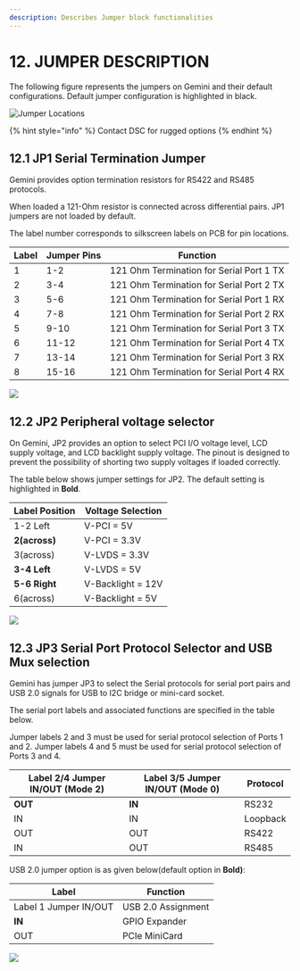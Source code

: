 ```yaml
---
description: Describes Jumper block functionalities
---
```


# 12. JUMPER DESCRIPTION

The following figure represents the jumpers on Gemini and their default configurations. Default jumper configuration is highlighted in black.

![Jumper Locations](broken-reference)

{% hint style="info" %}
Contact DSC for rugged options
{% endhint %}

## 12.1 JP1 Serial Termination Jumper

Gemini provides option termination resistors for RS422 and RS485 protocols.&#x20;

When loaded a 121-Ohm resistor is connected across differential pairs. JP1 jumpers are not loaded by default.&#x20;

The label number corresponds to silkscreen labels on PCB for pin locations.

| Label | Jumper Pins | Function                                  |
| ----- | ----------- | ----------------------------------------- |
| 1     | 1-2         | 121 Ohm Termination for  Serial Port 1 TX |
| 2     | 3-4         | 121 Ohm Termination for  Serial Port 2 TX |
| 3     | 5-6         | 121 Ohm Termination for  Serial Port 1 RX |
| 4     | 7-8         | 121 Ohm Termination for  Serial Port 2 RX |
| 5     | 9-10        | 121 Ohm Termination for  Serial Port 3 TX |
| 6     | 11-12       | 121 Ohm Termination for  Serial Port 4 TX |
| 7     | 13-14       | 121 Ohm Termination for  Serial Port 3 RX |
| 8     | 15-16       | 121 Ohm Termination for  Serial Port 4 RX |

![](broken-reference)

## 12.2 JP2 Peripheral voltage selector

On Gemini, JP2 provides an option to select PCI I/O voltage level, LCD supply voltage, and LCD backlight supply voltage. The pinout is designed to prevent the possibility of shorting two supply voltages if loaded correctly.

The table below shows jumper settings for JP2. The default setting is highlighted in **Bold**.

| Label Position | Voltage Selection |
| -------------- | ----------------- |
| 1-2 Left       | V-PCI = 5V        |
| **2(across)**  | V-PCI = 3.3V      |
| 3(across)      | V-LVDS = 3.3V     |
| **3-4 Left**   | V-LVDS = 5V       |
| **5-6 Right**  | V-Backlight = 12V |
| 6(across)      | V-Backlight = 5V  |

![](broken-reference)

## 12.3 JP3 Serial Port Protocol Selector and USB Mux selection

Gemini has jumper JP3 to select the Serial protocols for serial port pairs and USB 2.0 signals for  USB to I2C bridge or mini-card socket.

The serial port labels and associated functions are specified in the table below.

Jumper labels 2 and 3 must be used for serial protocol selection of Ports 1 and 2. Jumper labels 4 and 5 must be used for serial protocol selection of Ports 3 and 4.

| Label 2/4 Jumper IN/OUT (Mode 2) | Label 3/5 Jumper IN/OUT (Mode 0) | Protocol |
| -------------------------------- | -------------------------------- | -------- |
| **OUT**                          | **IN**                           | RS232    |
| IN                               | IN                               | Loopback |
| OUT                              | OUT                              | RS422    |
| IN                               | OUT                              | RS485    |

USB 2.0 jumper option is as given below(default option in **Bold)**:

| Label                 | Function           |
| --------------------- | ------------------ |
| Label 1 Jumper IN/OUT | USB 2.0 Assignment |
| **IN**                | GPIO Expander      |
| OUT                   | PCIe MiniCard      |

![](broken-reference)
